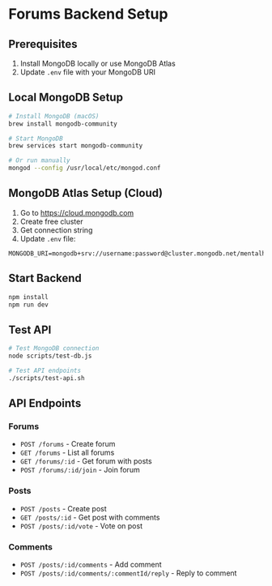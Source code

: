 # Forums Backend Setup

## Prerequisites
1. Install MongoDB locally or use MongoDB Atlas
2. Update `.env` file with your MongoDB URI

## Local MongoDB Setup
```bash
# Install MongoDB (macOS)
brew install mongodb-community

# Start MongoDB
brew services start mongodb-community

# Or run manually
mongod --config /usr/local/etc/mongod.conf
```

## MongoDB Atlas Setup (Cloud)
1. Go to https://cloud.mongodb.com
2. Create free cluster
3. Get connection string
4. Update `.env` file:
```
MONGODB_URI=mongodb+srv://username:password@cluster.mongodb.net/mentalhealth
```

## Start Backend
```bash
npm install
npm run dev
```

## Test API
```bash
# Test MongoDB connection
node scripts/test-db.js

# Test API endpoints
./scripts/test-api.sh
```

## API Endpoints

### Forums
- `POST /forums` - Create forum
- `GET /forums` - List all forums  
- `GET /forums/:id` - Get forum with posts
- `POST /forums/:id/join` - Join forum

### Posts
- `POST /posts` - Create post
- `GET /posts/:id` - Get post with comments
- `POST /posts/:id/vote` - Vote on post

### Comments
- `POST /posts/:id/comments` - Add comment
- `POST /posts/:id/comments/:commentId/reply` - Reply to comment
